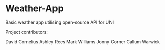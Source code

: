 # Weather-App
Basic weather app utilising open-source API for UNI

Project contributors:

David Cornelius
Ashley Rees
Mark Williams
Jonny Corner
Callum Warwick
